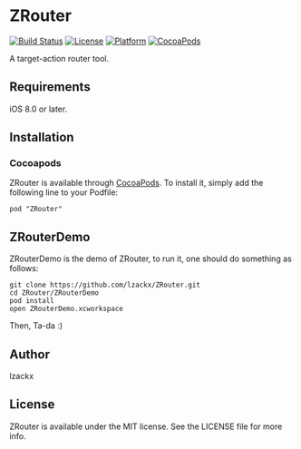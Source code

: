 # ZRouter

[![Build Status](https://travis-ci.org/lzackx/ZRouter.svg?branch=master)](https://github.com/lzackx/ZRouter)
[![License](https://img.shields.io/badge/License-MIT-lightgrey.svg)](https://github.com/lzackx/ZRouter/blob/master/LICENSE)
[![Platform](https://img.shields.io/badge/Platform-iOS%208.0+-66CCFF.svg)](http://cocoapods.org/pods/ZRouter)
[![CocoaPods](https://img.shields.io/cocoapods/v/ZRouter.svg)](http://cocoapods.org/pods/ZRouter)

A target-action router tool.

## Requirements

iOS 8.0 or later.

## Installation

### Cocoapods

ZRouter is available through [CocoaPods](http://cocoapods.org). To install it, simply add the following line to your Podfile:

```
pod "ZRouter"
```
## ZRouterDemo

ZRouterDemo is the demo of ZRouter, to run it, one should do something as follows:

```
git clone https://github.com/lzackx/ZRouter.git
cd ZRouter/ZRouterDemo
pod install
open ZRouterDemo.xcworkspace
```
Then, Ta-da :)

## Author

lzackx

## License

ZRouter is available under the MIT license. See the LICENSE file for more info.
